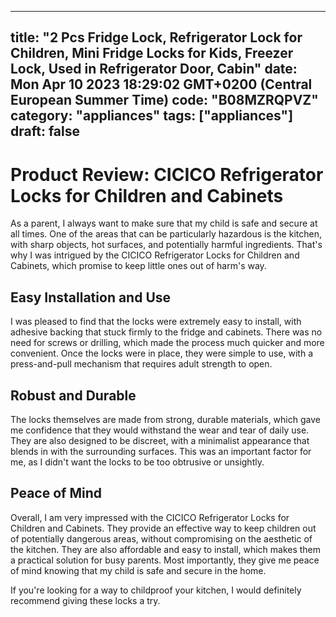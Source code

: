 
---
title: "2 Pcs Fridge Lock, Refrigerator Lock for Children, Mini Fridge Locks for Kids, Freezer Lock, Used in Refrigerator Door, Cabin" 
date: Mon Apr 10 2023 18:29:02 GMT+0200 (Central European Summer Time)
code: "B08MZRQPVZ"
category: "appliances"
tags: ["appliances"] 
draft: false
---
    
# Product Review: CICICO Refrigerator Locks for Children and Cabinets

As a parent, I always want to make sure that my child is safe and secure at all times. One of the areas that can be particularly hazardous is the kitchen, with sharp objects, hot surfaces, and potentially harmful ingredients. That's why I was intrigued by the CICICO Refrigerator Locks for Children and Cabinets, which promise to keep little ones out of harm's way.

## Easy Installation and Use

I was pleased to find that the locks were extremely easy to install, with adhesive backing that stuck firmly to the fridge and cabinets. There was no need for screws or drilling, which made the process much quicker and more convenient. Once the locks were in place, they were simple to use, with a press-and-pull mechanism that requires adult strength to open.

## Robust and Durable

The locks themselves are made from strong, durable materials, which gave me confidence that they would withstand the wear and tear of daily use. They are also designed to be discreet, with a minimalist appearance that blends in with the surrounding surfaces. This was an important factor for me, as I didn't want the locks to be too obtrusive or unsightly.

## Peace of Mind

Overall, I am very impressed with the CICICO Refrigerator Locks for Children and Cabinets. They provide an effective way to keep children out of potentially dangerous areas, without compromising on the aesthetic of the kitchen. They are also affordable and easy to install, which makes them a practical solution for busy parents. Most importantly, they give me peace of mind knowing that my child is safe and secure in the home.

If you're looking for a way to childproof your kitchen, I would definitely recommend giving these locks a try.
